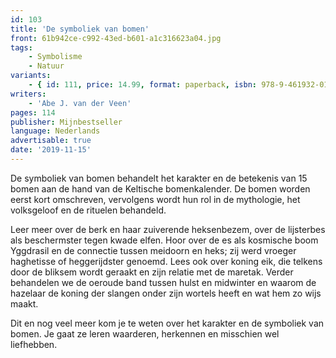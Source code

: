 ```yaml
---
id: 103
title: 'De symboliek van bomen'
front: 61b942ce-c992-43ed-b601-a1c316623a04.jpg
tags:
    - Symbolisme
    - Natuur
variants:
    - { id: 111, price: 14.99, format: paperback, isbn: 978-9-461932-01-3 }
writers:
    - 'Abe J. van der Veen'
pages: 114
publisher: Mijnbestseller
language: Nederlands
advertisable: true
date: '2019-11-15'
---
```


De symboliek van bomen behandelt het karakter en de betekenis van 15 bomen aan de hand van de Keltische bomenkalender. De bomen worden eerst kort omschreven, vervolgens wordt hun rol in de mythologie, het volksgeloof en de rituelen behandeld.

Leer meer over de berk en haar zuiverende heksenbezem, over de lijsterbes als beschermster tegen kwade elfen. Hoor over de es als kosmische boom Yggdrasil en de connectie tussen meidoorn en heks; zij werd vroeger haghetisse of heggerijdster genoemd. Lees ook over koning eik, die telkens door de bliksem wordt geraakt en zijn relatie met de maretak. Verder behandelen we de oeroude band tussen hulst en midwinter en waarom de hazelaar de koning der slangen onder zijn wortels heeft en wat hem zo wijs maakt.

Dit en nog veel meer kom je te weten over het karakter en de symboliek van bomen. Je gaat ze leren waarderen, herkennen en misschien wel liefhebben.
